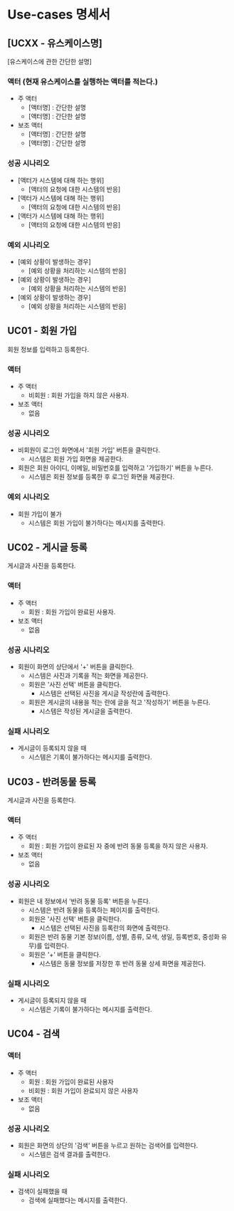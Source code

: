 # Use-cases 명세서

## [UCXX - 유스케이스명]

[유스케이스에 관한 간단한 설명]

### 액터 (현재 유스케이스를 실행하는 액터를 적는다.)
- 주 액터
    - [액터명] : 간단한 설명
    - [액터명] : 간단한 설명
- 보조 액터
    - [액터명] : 간단한 설명
    - [액터명] : 간단한 설명

### 성공 시나리오
- [액터가 시스템에 대해 하는 행위]
    - [액터의 요청에 대한 시스템의 반응]
- [액터가 시스템에 대해 하는 행위]
    - [액터의 요청에 대한 시스템의 반응]
- [액터가 시스템에 대해 하는 행위]
    - [액터의 요청에 대한 시스템의 반응]

### 예외 시나리오
- [예외 상황이 발생하는 경우]
    - [예외 상황을 처리하는 시스템의 반응]
- [예외 상황이 발생하는 경우]
    - [예외 상황을 처리하는 시스템의 반응]
- [예외 상황이 발생하는 경우]
    - [예외 상황을 처리하는 시스템의 반응]


## UC01 - 회원 가입

회원 정보를 입력하고 등록한다.

### 액터
- 주 액터
    - 비회원 : 회원 가입을 하지 않은 사용자.
- 보조 액터
    - 없음

### 성공 시나리오
- 비회원이 로그인 화면에서 '회원 가입' 버튼을 클릭한다.
    - 시스템은 회원 가입 화면을 제공한다.
- 회원은 회원 아이디, 이메일, 비밀번호를 입력하고 '가입하기' 버튼을 누른다.
    - 시스템은 회원 정보를 등록한 후 로그인 화면을 제공한다.

### 예외 시나리오
- 회원 가입이 불가
    - 시스템은 회원 가입이 불가하다는 메시지를 출력한다.


## UC02 - 게시글 등록

게시글과 사진을 등록한다.

### 액터
- 주 액터
    - 회원 : 회원 가입이 완료된 사용자.
- 보조 액터
    - 없음

### 성공 시나리오
- 회원이 화면의 상단에서 '+' 버튼을 클릭한다.
    - 시스템은 사진과 기록을 적는 화면을 제공한다.
    - 회원은 '사진 선택' 버튼을 클릭한다.
       - 시스템은 선택된 사진을 게시글 작성란에 출력한다.
    - 회원은 게시글의 내용을 적는 란에 글을 적고 '작성하기' 버튼을 누른다.
        - 시스템은 작성된 게시글을 출력한다.

### 실패 시나리오
- 게시글이 등록되지 않을 때
    - 시스템은 기록이 불가하다는 메시지를 출력한다.


## UC03 - 반려동물 등록

게시글과 사진을 등록한다.

### 액터
- 주 액터
    - 회원 : 회원 가입이 완료된 자 중에 반려 동물 등록을 하지 않은 사용자.
- 보조 액터
    - 없음

### 성공 시나리오
- 회원은 내 정보에서 '반려 동물 등록' 버튼을 누른다.
    - 시스템은 반려 동물을 등록하는 페이지를 출력한다.
    - 회원은 '사진 선택' 버튼을 클릭한다.
        - 시스템은 선택된 사진을 등록란의 화면에 출력한다.
    - 회원은 반려 동물 기본 정보(이름, 성별, 종류, 모색, 생일, 등록번호, 중성화 유무)를 입력한다.
    - 회원은 '+' 버튼을 클릭한다.
        - 시스템은 동물 정보를 저장한 후 반려 동물 상세 화면을 제공한다.

### 실패 시나리오
- 게시글이 등록되지 않을 때
    - 시스템은 기록이 불가하다는 메시지를 출력한다.

## UC04 - 검색

### 액터
- 주 액터
    - 회원 : 회원 가입이 완료된 사용자
    - 비회원 : 회원 가입이 완료되지 않은 사용자
- 보조 액터
    - 없음

### 성공 시나리오
- 회원은 화면의 상단의 '검색' 버튼을 누르고 원하는 검색어를 입력한다.
    - 시스템은 검색 결과를 출력한다.

### 실패 시나리오
- 검색이 실패했을 때
    - 검색에 실패했다는 메시지를 출력한다.